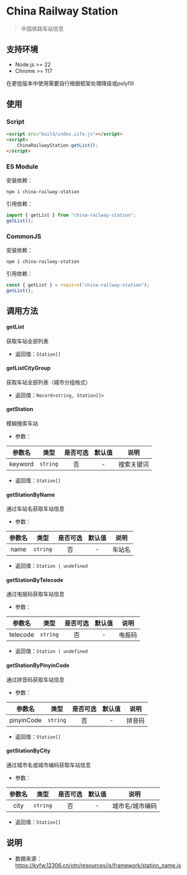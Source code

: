 # China Railway Station
> 中国铁路车站信息

## 支持环境
- Node.js >= 22
- Chrome >= 117

在更低版本中使用需要自行根据框架处理降级或polyfill
## 使用
### Script
```html
<script src="build/index.iife.js"></script>
<script>
    ChinaRailwayStation.getList();
</script>
```
### ES Module
安装依赖：
```shell
npm i china-railway-station
```
引用依赖：
```javascript
import { getList } from "china-railway-station";
getList();
```
### CommonJS
安装依赖：
```shell
npm i china-railway-station
```
引用依赖：
```javascript
const { getList } = require("china-railway-station");
getList();
```
## 调用方法
#### getList
获取车站全部列表
- 返回值：`Station[]`
#### getListCityGroup
获取车站全部列表（城市分组格式）
- 返回值：`Record<string, Station[]>`
#### getStation
模糊搜索车站
- 参数：

| 参数名 | 类型 | 是否可选 | 默认值 | 说明 |
|:---:|:---:|:---:|:---:|---|
| keyword | `string` | 否 | - | 搜索关键词 |

- 返回值：`Station[]`
#### getStationByName
通过车站名获取车站信息
- 参数：

| 参数名 | 类型 | 是否可选 | 默认值 | 说明 |
|:---:|:---:|:---:|:---:|---|
| name | `string` | 否 | - | 车站名 |

- 返回值：`Station | undefined`
#### getStationByTelecode
通过电报码获取车站信息
- 参数：

| 参数名 | 类型 | 是否可选 | 默认值 | 说明 |
|:---:|:---:|:---:|:---:|---|
| telecode | `string` | 否 | - | 电报码 |

- 返回值：`Station | undefined`
#### getStationByPinyinCode
通过拼音码获取车站信息
- 参数：

| 参数名 | 类型 | 是否可选 | 默认值 | 说明 |
|:---:|:---:|:---:|:---:|---|
| pinyinCode | `string` | 否 | - | 拼音码 |

- 返回值：`Station[]`
#### getStationByCity
通过城市名或城市编码获取车站信息
- 参数：

| 参数名 | 类型 | 是否可选 | 默认值 | 说明 |
|:---:|:---:|:---:|:---:|---|
| city | `string` | 否 | - | 城市名/城市编码 |

- 返回值：`Station[]`
## 说明
- 数据来源：<https://kyfw.12306.cn/otn/resources/js/framework/station_name.js>
